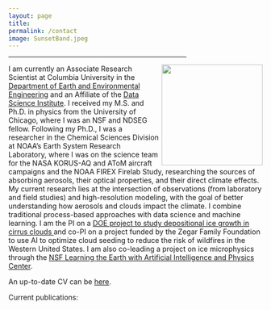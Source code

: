 ```yaml
---
layout: page
title: 
permalink: /contact
image: SunsetBand.jpeg
---
```


<hr style="width:70%">

<img src="./assets/img/KLamb.JPG" width="200" align="right"/>
I am currently an Associate Research Scientist at Columbia University in the <a href="https://gentinelab.eee.columbia.edu/people">Department of Earth and Environmental Engineering</a> and an Affiliate of the <a href="https://datascience.columbia.edu/people/kara-lamb/">Data Science Institute</a>. I received my M.S. and Ph.D. in physics from the University of Chicago, where I was an NSF and NDSEG fellow. Following my Ph.D., I was a researcher in the Chemical Sciences Division at NOAA’s Earth System Research Laboratory, where I was on the science team for the NASA KORUS-AQ and AToM aircraft campaigns and the NOAA FIREX Firelab Study, researching the sources of absorbing aerosols, their optical properties, and their direct climate effects. My current research lies at the intersection of observations (from laboratory and field studies) and high-resolution modeling, with the goal of better understanding how aerosols and clouds impact the climate. I combine traditional process-based approaches with data science and machine learning. I am the PI on a <a href="https://asr.science.energy.gov/projects/16120"> DOE project to study depositional ice growth in cirrus clouds </a> and co-PI on a project funded by the Zegar Family Foundation to use AI to optimize cloud seeding to reduce the risk of wildfires in the Western United States. I am also co-leading a project on ice microphysics through the <a href="https://leap.columbia.edu">NSF Learning the Earth with Artificial Intelligence and Physics Center</a>.


An up-to-date CV can be <a href="{{site.baseurl}}/assets/cv/CVLamb2022.pdf">here</a>.

Current publications: <a href="https://scholar.google.com/citations?user=G9SNJUMAAAAJ" class="ai ai-google-scholar-square ai-2x"></a> <a href="https://www.researchgate.net/profile/Kara_Lamb" class="ai ai-researchgate-square ai-2x"></a>

